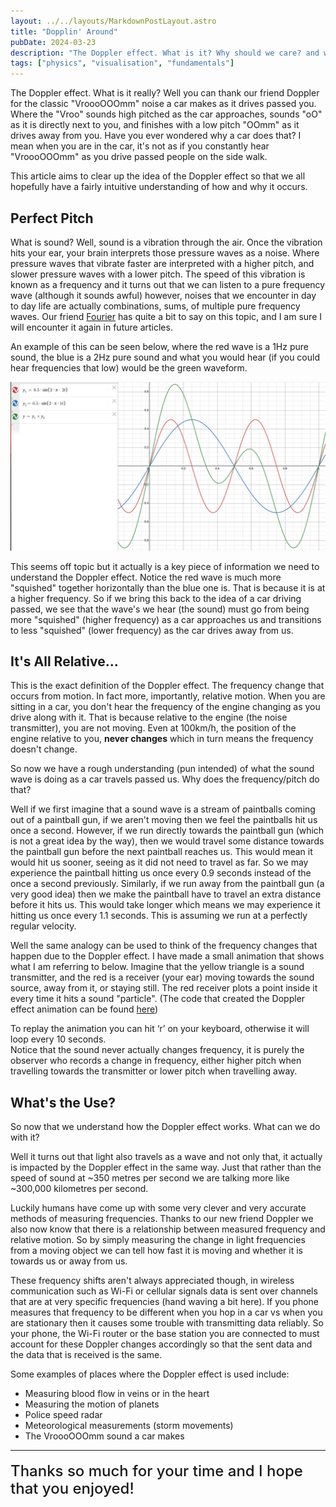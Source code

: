 ```yaml
---
layout: ../../layouts/MarkdownPostLayout.astro
title: "Dopplin' Around"
pubDate: 2024-03-23
description: "The Doppler effect. What is it? Why should we care? and why cars go VroooOOOmm. There is also a fun animation that gives, I believe, a fairly intuitive understanding of why the Doppler effect occurs."
tags: ["physics", "visualisation", "fundamentals"]
---
```


The Doppler effect. What is it really? Well you can thank our friend Doppler
for the classic "VroooOOOmm" noise a car makes as it drives passed you. Where the
"Vroo" sounds high pitched as the car approaches, sounds "oO" as it is directly
next to you, and finishes with a low pitch "OOmm" as it drives away from you.
Have you ever wondered why a car does that? I mean when you are in the car,
it's not as if you constantly hear "VroooOOOmm" as you drive passed people on the
side walk.

This article aims to clear up the idea of the Doppler effect so that
we all hopefully have a fairly intuitive understanding of how and why it occurs.

## Perfect Pitch

What is sound? Well, sound is a vibration through the air. Once the vibration
hits your ear, your brain interprets those pressure waves as a noise. Where
pressure waves that vibrate faster are interpreted with a higher pitch, and
slower pressure waves with a lower pitch. The speed of this vibration is known
as a frequency and it turns out that we can listen to a pure frequency wave
(although it sounds awful) however, noises that we encounter in day to day life
are actually combinations, sums, of multiple pure frequency waves. Our friend
[Fourier](https://en.wikipedia.org/wiki/Fourier_series) has quite a bit to say
on this topic, and I am sure I will encounter it again in future articles.

An example of this can be seen below, where the red wave is a 1Hz pure sound,
the blue is a 2Hz pure sound and what you would hear (if you could hear
frequencies that low) would be the green waveform.

![An image of multiple sine waves adding together to give one sound](../../assets/01-sine-addition.png)

This seems off topic but it actually is a key piece of information we need to
understand the Doppler effect. Notice the red wave is much more "squished"
together horizontally than the blue one is. That is because it is at a higher
frequency. So if we bring this back to the idea of a car driving passed, we see
that the wave's we hear (the sound) must go from being more "squished" (higher
frequency) as a car approaches us and transitions to less "squished" (lower
frequency) as the car drives away from us.

## It's All Relative...

This is the exact definition of the Doppler effect. The frequency change that
occurs from motion. In fact more, importantly, relative motion. When you are
sitting in a car, you don't hear the frequency of the engine changing as you
drive along with it. That is because relative to the engine (the noise
transmitter), you are not moving. Even at 100km/h, the position of the engine
relative to you, **never changes** which in turn means the frequency doesn't
change.

So now we have a rough understanding (pun intended) of what the sound wave
is doing as a car travels passed us. Why does the frequency/pitch do that?

Well if we first imagine that a sound wave is a stream of paintballs coming out
of a paintball gun, if we aren't moving then we feel the paintballs hit us once a
second. However, if we run directly towards the paintball gun (which is not a
great idea by the way), then we would travel some distance towards the
paintball gun before the next paintball reaches us. This would mean it would
hit us sooner, seeing as it did not need to travel as far. So we may experience
the paintball hitting us once every 0.9 seconds instead of the once a second
previously. Similarly, if we run away from the paintball gun (a very good idea)
then we make the paintball have to travel an extra distance before it hits us.
This would take longer which means we may experience it hitting us once every
1.1 seconds. This is assuming we run at a perfectly regular velocity.

Well the same analogy can be used to think of the frequency changes that happen
due to the Doppler effect. I have made a small animation that shows what I am
referring to below. Imagine that the yellow triangle is a sound transmitter,
and the red is a receiver (your ear) moving towards the sound source, away from
it, or staying still. The red receiver plots a point inside it every time it
hits a sound "particle". (The code that created the Doppler effect animation
can be found [here](https://github.com/James-Rhodes/doppl-rs))

<style>
    canvas {
        color: #ececec;
        color-scheme: dark;
        font-family: "Fira Sans", sans-serif;
        font-size: 0.875rem;
        --rem: 16;
        --header-height: 60px;
        --scroll-padding-top: calc(var(--header-height) + 16px);
        --container-padding: 8px;
        box-sizing: border-box;
        -webkit-tap-highlight-color: rgba(0, 0, 0, 0);
        outline: none;
        width: 100% !important;
        height: auto !important;
        border-radius: 10px;
        background: #2b2c2f;
        min-width: 180px;
        min-height: 120px;
        cursor: auto;
        aspect-ratio: 1.77778 / 1;
    }
</style>
<script type="module">
    import init from "/dopplin-around/doppl-rs.js";
    init().catch((error) => {
    if (
        !error.message.startsWith(
        "Using exceptions for control flow, don't mind me. This isn't actually an error!",
        )
    ) {
        throw error;
    }
    });
</script>

<canvas id="doppl-rs" width="366" height="206" tabindex="0" data-raw-handle="1" alt="An animation of the Doppler Effect" > </canvas>

To replay the animation you can hit ‘r’ on your keyboard, otherwise it will loop every 10 seconds.
<br/>
Notice that the sound never actually changes
frequency, it is purely the observer who records a change in frequency, either
higher pitch when travelling towards the transmitter or lower pitch when
travelling away.

## What's the Use?

So now that we understand how the Doppler effect works. What can we do with it?

Well it turns out that light also travels as a wave and not only that, it
actually is impacted by the Doppler effect in the same way. Just that rather
than the speed of sound at ~350 metres per second we are talking more like
~300,000 kilometres per second.

Luckily humans have come up with some very clever and very accurate methods of
measuring frequencies. Thanks to our new friend Doppler we also now know that
there is a relationship between measured frequency and relative motion. So by
simply measuring the change in light frequencies from a moving object we can
tell how fast it is moving and whether it is towards us or away from us.

These frequency shifts aren't always appreciated though, in wireless
communication such as Wi-Fi or cellular signals data is sent over channels that
are at very specific frequencies (hand waving a bit here). If you phone
measures that frequency to be different when you hop in a car vs when you are
stationary then it causes some trouble with transmitting data reliably. So your
phone, the Wi-Fi router or the base station you are connected to must account
for these Doppler changes accordingly so that the sent data and the data that
is received is the same.

Some examples of places where the Doppler effect is used include:

- Measuring blood flow in veins or in the heart
- Measuring the motion of planets
- Police speed radar
- Meteorological measurements (storm movements)
- The VroooOOOmm sound a car makes
  <br/>

---

<p style = "font-size: 1.5rem; line-height: 1.75rem; font-weight: 500; margin: 1.2rem 0;">Thanks so much for your time and I hope that you enjoyed!</p>

